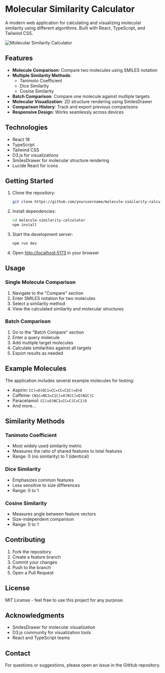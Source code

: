 # Molecular Similarity Calculator

A modern web application for calculating and visualizing molecular similarity using different algorithms. Built with React, TypeScript, and Tailwind CSS.

![Molecular Similarity Calculator](https://images.pexels.com/photos/954585/pexels-photo-954585.jpeg?auto=compress&cs=tinysrgb&w=1260&h=750&dpr=2)

## Features

- **Molecule Comparison**: Compare two molecules using SMILES notation
- **Multiple Similarity Methods**:
  - Tanimoto Coefficient
  - Dice Similarity
  - Cosine Similarity
- **Batch Comparison**: Compare one molecule against multiple targets
- **Molecular Visualization**: 2D structure rendering using SmilesDrawer
- **Comparison History**: Track and export previous comparisons
- **Responsive Design**: Works seamlessly across devices

## Technologies

- React 18
- TypeScript
- Tailwind CSS
- D3.js for visualizations
- SmilesDrawer for molecular structure rendering
- Lucide React for icons

## Getting Started

1. Clone the repository:
   ```bash
   git clone https://github.com/yourusername/molecule-similarity-calculator.git
   ```

2. Install dependencies:
   ```bash
   cd molecule-similarity-calculator
   npm install
   ```

3. Start the development server:
   ```bash
   npm run dev
   ```

4. Open [http://localhost:5173](http://localhost:5173) in your browser

## Usage

### Single Molecule Comparison

1. Navigate to the "Compare" section
2. Enter SMILES notation for two molecules
3. Select a similarity method
4. View the calculated similarity and molecular structures

### Batch Comparison

1. Go to the "Batch Compare" section
2. Enter a query molecule
3. Add multiple target molecules
4. Calculate similarities against all targets
5. Export results as needed

## Example Molecules

The application includes several example molecules for testing:

- Aspirin: `CC(=O)OC1=CC=CC=C1C(=O)O`
- Caffeine: `CN1C=NC2=C1C(=O)N(C(=O)N2C)C`
- Paracetamol: `CC(=O)NC1=CC=C(C=C1)O`
- And more...

## Similarity Methods

### Tanimoto Coefficient
- Most widely used similarity metric
- Measures the ratio of shared features to total features
- Range: 0 (no similarity) to 1 (identical)

### Dice Similarity
- Emphasizes common features
- Less sensitive to size differences
- Range: 0 to 1

### Cosine Similarity
- Measures angle between feature vectors
- Size-independent comparison
- Range: 0 to 1

## Contributing

1. Fork the repository
2. Create a feature branch
3. Commit your changes
4. Push to the branch
5. Open a Pull Request

## License

MIT License - feel free to use this project for any purpose.

## Acknowledgments

- SmilesDrawer for molecular visualization
- D3.js community for visualization tools
- React and TypeScript teams

## Contact

For questions or suggestions, please open an issue in the GitHub repository.